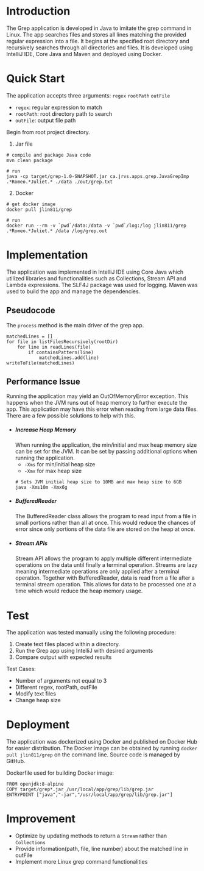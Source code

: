 # Introduction
The Grep application is developed in Java to imitate the grep command in Linux. The app searches files and stores all lines matching the provided regular expression into a file. It begins at the specified root directory and recursively searches through all directories and files. It is developed using IntelliJ IDE, Core Java and Maven and deployed using Docker.      

# Quick Start
The application accepts three arguments: `regex` `rootPath` `outFile`
- `regex`: regular expression to match
- `rootPath`: root directory path to search
- `outFile`: output file path

Begin from root project directory.

1. Jar file
```
# compile and package Java code
mvn clean package

# run
java -cp target/grep-1.0-SNAPSHOT.jar ca.jrvs.apps.grep.JavaGrepImp .*Romeo.*Juliet.* ./data ./out/grep.txt
```
2. Docker
```
# get docker image
docker pull jlin811/grep

# run
docker run --rm -v `pwd`/data:/data -v `pwd`/log:/log jlin811/grep .*Romeo.*Juliet.* /data /log/grep.out
```

# Implementation
The application was implemented in IntelliJ IDE using Core Java which utilized libraries and functionalities such as Collections, Stream API and Lambda expressions. The SLF4J package was used for logging. Maven was used to build the app and manage the dependencies.
## Pseudocode
The `process` method is the main driver of the grep app.
```
matchedLines = []
for file in listFilesRecursively(rootDir)
    for line in readLines(file)
        if containsPattern(line)
            matchedLines.add(line)
writeToFile(matchedLines)
```

## Performance Issue

Running the application may yield an OutOfMemoryError exception. This happens when the JVM runs out of heap memory to further execute the app. This application may have this error when reading from large data files. There are a few possible solutions to help with this.
- ##### Increase Heap Memory 
    When running the application, the min/initial and max heap memory size can be set for the JVM. It can be set by passing additional options when running the application.     
    - `-Xms` for min/initial heap size
    - `-Xmx` for max heap size
  ```  
  # Sets JVM initial heap size to 10MB and max heap size to 6GB
  java -Xms10m -Xmx6g
  ```
- ##### BufferedReader
    The BufferedReader class allows the program to read input from a file in small portions rather than all at once. This would reduce the chances of error since only portions of the data file are stored on the heap at once.
- ##### Stream APIs
    Stream API allows the program to apply multiple different intermediate operations on the data until finally a terminal operation. Streams are lazy meaning intermediate operations are only applied after a terminal operation. Together with BufferedReader, data is read from a file after a terminal stream operation. This allows for data to be processed one at a time which would reduce the heap memory usage.

# Test
The application was tested manually using the following procedure:
1. Create text files placed within a directory.
2. Run the Grep app using IntelliJ with desired arguments
3. Compare output with expected results


Test Cases:
- Number of arguments not equal to 3
- Different regex, rootPath, outFile 
- Modify text files
- Change heap size

# Deployment
The application was dockerized using Docker and published on Docker Hub for easier distribution. The Docker image can be obtained by running `docker pull jlin811/grep` on the command line. Source code is managed by GitHub.   

Dockerfile used for building Docker image:
```
FROM openjdk:8-alpine
COPY target/grep*.jar /usr/local/app/grep/lib/grep.jar
ENTRYPOINT ["java","-jar","/usr/local/app/grep/lib/grep.jar"]
```

# Improvement
- Optimize by updating methods to return a `Stream` rather than `Collections`
- Provide information(path, file, line number) about the matched line in outFile
- Implement more Linux grep command functionalities